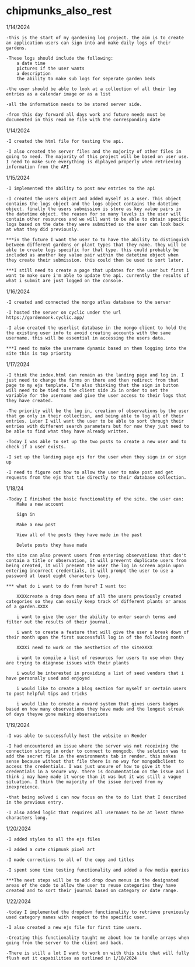 # chipmunks_also_rest
1/14/2024

    -this is the start of my gardening log project. the aim is to create an application users can sign into and make daily logs of their gardens. 

    -These logs should include the following:
        a date time
        pictures if the user wants
        a description
        the ability to make sub logs for seperate garden beds

    -the user should be able to look at a collection of all their log entries as a calendar image or as a list

    -all the information needs to be stored server side.

    -from this day forward all days work and future needs must be documented in this read me file with the corresponding date

1/14/2024

    -I created the html file for testing the api.

    -I also created the server files and the majority of other files im going to need. The majority of this project will be based on user use. I need to make sure everything is diplayed properly when retrieving information from the API



1/15/2024

    -I implemented the ability to post new entries to the api

    -I created the users object and added myself as a user. This object contains the logs object and the logs object contains the datetime object. finally the users submission is store as key value pairs in the datetime object. the reason for so many levels is the user will contain other resources and we will want to be able to obtain specific logs based on the date they were submitted so the user can look back at what they did previously.

    ***in the future I want the user to to have the ability to distinguish between different gardens or plant types that they name. they will be able to create logs specific for that type. this could probably be included as another key value pair within the datetime object when they create their submission. this could then be used to sort later.

    ***I still need to create a page that updates for the user but first i want to make sure i'm able to update the api. currently the results of what i submit are just logged on the console.



1/16/2024

    -I created and connected the mongo atlas database to the server

    -I hosted the server on cyclic under the url https://gardenmonk.cyclic.app/

    -I also created the userlist database in the mongo client to hold the the existing user info to avoid creating accounts with the same username. this will be essential in accessing the users data. 

    ***I need to make the username dynamic based on them logging into the site this is top priority



1/17/2024

    -I think the index.html can remain as the landing page and log in. I just need to change the forms on there and then redirect from that page to my ejs template. I'm also thinking that the sign in button will need to be tied to the client side JS in order to set the variable for the username and give the user access to their logs that they have created.

    -The priority will be the log in, creation of observations by the user that go only in their collection, and being able to log all of their entries. Later I will want the user to be able to sort through their entries with different search parameters but for now they just need to be able to find what they have already written.

    -Today I was able to set up the two posts to create a new user and to check if a user exists. 

    -I set up the landing page ejs for the user when they sign in or sign up

    -I need to figure out how to allow the user to make post and get requests from the ejs that tie directly to their database collection. 



1/18/24

    -Today I finished the basic functionality of the site. the user can:
        Make a new account

        Sign in

        Make a new post

        View all of the posts they have made in the past

        Delete posts they have made

    the site can also prevent users from entering observations that don't contain a title or observation, it will prevernt duplicate users from being created, it will present the user the log in screen again upon entering incorrect credentials, it will prompt the user to use a password at least eight characters long.

    *** what do i want to do from here? I want to:

        XXXXcreate a drop down menu of all the users previously created categories so they can easily keep track of different plants or areas of a garden.XXXX

        i want to give the user the ability to enter search terms and filter out the results of their journal.

        i want to create a feature that will give the user a break down of their month upon the first successfull log in of the following month

        XXXXi need to work on the aesthetics of the siteXXXX

        i want to compile a list of resources for users to use when they are trying to diagnose issues with their plants

        i would be interested in providing a list of seed vendors that i have personally used and enjoyed

        i would like to create a blog section for myself or certain users to post helpful tips and tricks

        i would like to create a reward system that gives users badges based on how many observations they have made and the longest streak of days theyve gone making observations



1/19/2024

    -I was able to successfully host the website on Render

    -I had encountered an issue where the server was not receiving the connection string in order to connect to mongodb. the solution was to add the secret file in the environments tab in render. this makes sense because without that file there is no way for mongodbclient to access the credentials. I was just unsure of how to give it the credentials in a secure way. there is documentation on the issue and i think i may have made it worse than it was but it was still a vague situation. I think the majority of the issue derived from my inexpreience.

    -that being solved i can now focus on the to do list that I described in the previous entry.

    -I also added logic that requires all usernames to be at least three characters long.



1/20/2024

    -I added styles to all the ejs files

    -I added a cute chipmunk pixel art

    -I made corrections to all of the copy and titles

    -I spent some time testing functionality and added a few media queries
    
    ***The next steps will be to add drop down menus in the designated areas of the code to allow the user to reuse categories they have created and to sort their journal based on category or date range.



1/22/2024

    -today I implemented the dropdown functionality to retrieve previously used category names with respect to the specific user.

    -I also created a new ejs file for first time users.

    -Creating this functionality taught me about how to handle arrays when going from the server to the client and back.

    -There is still a lot I want to work on with this site that will fully flush out it capabilities as outlined in 1/18/2024